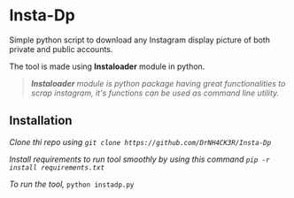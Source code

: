 # Insta-Dp

Simple python script to download any Instagram display picture of both private and public accounts.

The tool is made using **Instaloader** module in python.

>*__Instaloader__ module is python package having great functionalities to scrap instagram, it's functions can be used as command line utility.*


## Installation


*Clone thi repo using `git clone https://github.com/DrNH4CK3R/Insta-Dp`*

*Install requirements to run tool smoothly by using this command `pip -r install requirements.txt`*

*To run the tool,* 
     `python instadp.py`
